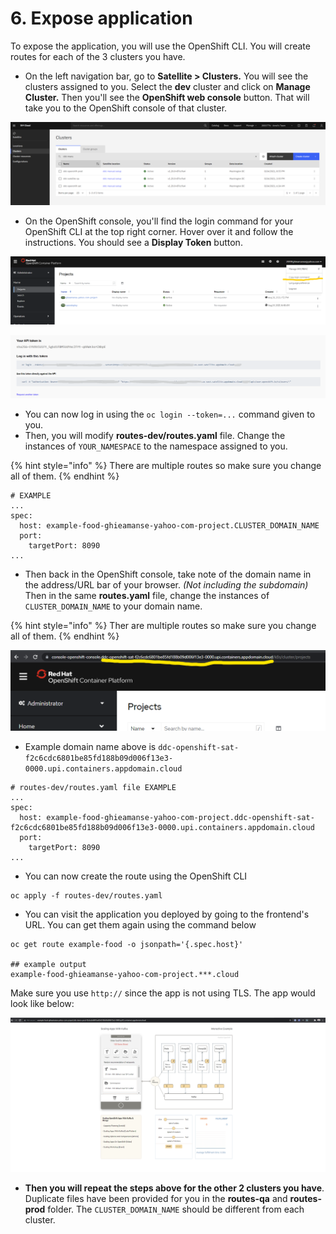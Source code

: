 # 6. Expose application

To expose the application, you will use the OpenShift CLI. You will create routes for each of the 3 clusters you have.

* On the left navigation bar, go to **Satellite &gt; Clusters.** You will see the clusters assigned to you. Select the **dev** cluster and click on **Manage Cluster.** Then you'll see the **OpenShift web console** button. That will take you to the OpenShift console of that cluster.

![](../.gitbook/assets/image%20%2830%29.png)

* On the OpenShift console, you'll find the login command for your OpenShift CLI at the top right corner. Hover over it and follow the instructions. You should see a **Display Token** button.

![](../.gitbook/assets/image%20%2829%29.png)

![](../.gitbook/assets/image%20%2815%29.png)

* You can now log in using the `oc login --token=...` command given to you.
* Then, you will modify **routes-dev/routes.yaml** file. Change the instances of `YOUR_NAMESPACE` to the namespace assigned to you. 

{% hint style="info" %}
There are multiple routes so make sure you change all of them.
{% endhint %}

```text
# EXAMPLE
...
spec:
  host: example-food-ghieamanse-yahoo-com-project.CLUSTER_DOMAIN_NAME
  port:
    targetPort: 8090
...
```

* Then back in the OpenShift console, take note of the domain name in the address/URL bar of your browser. _\(Not including the subdomain\)_ Then in the same **routes.yaml** file, change the instances of `CLUSTER_DOMAIN_NAME` to your domain name.

{% hint style="info" %}
Ther are multiple routes so make sure you change all of them.
{% endhint %}

![](../.gitbook/assets/image.png)

* Example domain name above is `ddc-openshift-sat-f2c6cdc6801be85fd188b09d006f13e3-0000.upi.containers.appdomain.cloud`

```text
# routes-dev/routes.yaml file EXAMPLE
...
spec:
  host: example-food-ghieamanse-yahoo-com-project.ddc-openshift-sat-f2c6cdc6801be85fd188b09d006f13e3-0000.upi.containers.appdomain.cloud
  port:
    targetPort: 8090
...
```

* You can now create the route using the OpenShift CLI

```text
oc apply -f routes-dev/routes.yaml
```

* You can visit the application you deployed by going to the frontend's URL. You can get them again using the command below

```text
oc get route example-food -o jsonpath='{.spec.host}'

## example output
example-food-ghieamanse-yahoo-com-project.***.cloud
```

Make sure you use `http://` since the app is not using TLS. The app would look like below:

![](../.gitbook/assets/image%20%2824%29.png)

* **Then you will repeat the steps above for the other 2 clusters you have**. Duplicate files have been provided for you in the **routes-qa** and **routes-prod** folder. The `CLUSTER_DOMAIN_NAME` should be different from each cluster.

